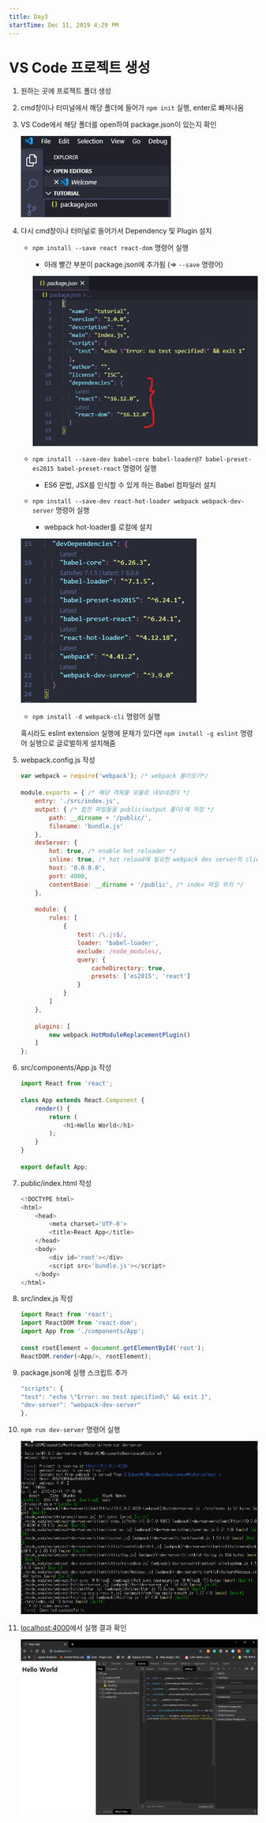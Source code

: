 ```yaml
---
title: Day3
startTime: Dec 11, 2019 4:29 PM
---
```


# VS Code 프로젝트 생성

1. 원하는 곳에 프로젝트 폴더 생성
2. cmd창이나 터미널에서 해당 폴더에 들어가 `npm init` 실행, enter로 빠져나옴
3. VS Code에서 해당 폴더를 open하여 package.json이 있는지 확인

    ![Day3/Untitled.png](Day3/Untitled.png)

4. 다시 cmd창이나 터미널로 들어가서 Dependency 및 Plugin 설치
    - `npm install --save react react-dom` 명령어 실행
        - 아래 빨간 부분이 package.json에 추가됨 (⇒ `--save` 명령어)

        ![Day3/Untitled%201.png](Day3/Untitled%201.png)

    - `npm install --save-dev babel-core babel-loader@7 babel-preset-es2015 babel-preset-react` 명령어 실행
        - ES6 문법, JSX를 인식할 수 있게 하는 Babel 컴파일러 설치
    - `npm install --save-dev react-hot-loader webpack webpack-dev-server` 명령어 실행
        - webpack hot-loader를 로컬에 설치

    ![Day3/Untitled%202.png](Day3/Untitled%202.png)

    - `npm install -d webpack-cli` 명령어 실행

    혹시라도 eslint extension 실행에 문제가 있다면 `npm install -g eslint` 명령어 실행으로 글로벌하게 설치해줌

5. webpack.config.js 작성
    ```javascript
    var webpack = require('webpack'); /* webpack 불러오기*/
    
    module.exports = { /* 해당 객체를 모듈로 내보내겠다 */
        entry: './src/index.js',
        output: { /* 합친 파일들을 public(output 폴더)에 저장 */
            path: __dirname + '/public/',
            filename: 'bundle.js'
        },
        devServer: {
            hot: true, /* enable hot reloader */ 
            inline: true, /* hot reload에 필요한 webpack dev server의 client를 bundle에 포함 */
            host: '0.0.0.0',
            port: 4000,
            contentBase: __dirname + '/public', /* index 파일 위치 */
        },
    
        module: {
            rules: [
                {
                    test: /\.js$/,
                    loader: 'babel-loader',
                    exclude: /node_modules/,
                    query: {
                        cacheDirectory: true,
                        presets: ['es2015', 'react']
                    }
                }
            ]
        },
    
        plugins: [
            new webpack.HotModuleReplacementPlugin()
        ]
    };
    ```
6. src/components/App.js 작성
    ```javascript
    import React from 'react';

    class App extends React.Component {
        render() {
            return (
                <h1>Hello World</h1>
            );
        }
    }

    export default App;
    ```
7. public/index.html 작성
    ```javascript
    <!DOCTYPE html>
    <html>
        <head>
            <meta charset='UTF-8'>
            <title>React App</title>
        </head>
        <body>
            <div id='root'></div>
            <script src='bundle.js'></script>
        </body>
    </html>
    ```
8. src/index.js 작성
    ```javascript
    import React from 'react';
    import ReactDOM from 'react-dom';
    import App from './components/App';
    
    const rootElement = document.getElementById('root');
    ReactDOM.render(<App/>, rootElement);
    ```
9. package.json에 실행 스크립트 추가
    ```javascript
    "scripts": {
    "test": "echo \"Error: no test specified\" && exit 1",
    "dev-server": "webpack-dev-server"
    },
    ```
10. `npm run dev-server` 명령어 실행

    ![Day3/Untitled%203.png](Day3/Untitled%203.png)

11. [localhost:4000](http://localhost:4000)에서 실행 결과 확인

    ![Day3/Untitled%204.png](Day3/Untitled%204.png)